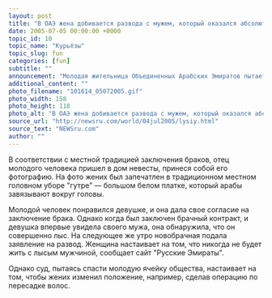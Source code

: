 ```yaml
---
layout: post
title: "В ОАЭ жена добивается развода с мужем, который оказался абсолютно лысым"
date: 2005-07-05 00:00:00 +0000
topic_id: 10
topic_name: "Курьёзы"
topic_slug: fun
categories: [fun]
subtitle: ""
announcement: "Молодая жительница Объединенных Арабских Эмиратов пытается через Шариатский суд Дубая добиться развода со своим супругом, поскольку на его голове абсолютно отсутствуют волосы."
additional_content: ""
photo_filename: "101614_05072005.gif"
photo_width: 158
photo_height: 118
photo_alt: "В ОАЭ жена добивается развода с мужем, который оказался абсолютно лысым"
source_url: "http://newsru.com/world/04jul2005/lysiy.html"
source_text: "NEWSru.com"
author: ""
---
```

В соответствии с местной традицией заключения браков, отец молодого человека пришел в дом невесты, принеся собой его фотографию. На фото жених был запечатлен в традиционном местном головном уборе "гутре" &mdash; большом белом платке, который арабы завязывают вокруг головы.

Молодой человек понравился девушке, и она дала свое согласие на заключение брака. Однако когда был заключен брачный контракт, и девушка впервые увидела своего мужа, она обнаружила, что он совершенно лыс. На следующее же утро новобрачная подала заявление на развод. Женщина настаивает на том, что никогда не будет жить с лысым мужчиной, сообщает сайт "Русские Эмираты".

Однако суд, пытаясь спасти молодую ячейку общества, настаивает на том, чтобы жених изменил положение, например, сделав операцию по пересадке волос.
